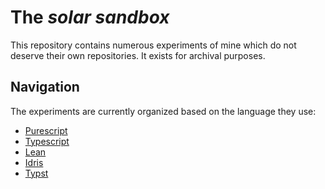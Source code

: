 # The _solar sandbox_

This repository contains numerous experiments of mine which do not deserve their own repositories. It exists for archival purposes.

## Navigation

The experiments are currently organized based on the language they use:

- [Purescript](./purescript/)
- [Typescript](./typescript/)
- [Lean](./lean/)
- [Idris](./idris/)
- [Typst](./typst/)
